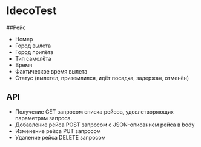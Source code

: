 # IdecoTest
##Рейс
* Номер
* Город вылета
* Город прилёта
* Тип самолёта
* Время
* Фактическое время вылета
* Статус (вылетел, приземлился, идёт посадка, задержан, отменён)
## API
* Получение GET запросом списка рейсов, удовлетворяющих параметрам запроса.
* Добавление рейса POST запросом с JSON-описанием рейса в body
* Изменение рейса PUT запросом
* Удаление рейса DELETE запросом
